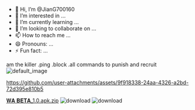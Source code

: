 - 👋 Hi, I’m @JianG700160
- 👀 I’m interested in ...
- 🌱 I’m currently learning ...
- 💞️ I’m looking to collaborate on ...
- 📫 How to reach me ...
- 😄 Pronouns: ...
- ⚡ Fun fact: ...

<!---
JianG700160/JianG700160 is a ✨ special ✨ repository because its `README.md` (this file) appears on your GitHub profile.
You can click the Preview link to take a look at your changes.
--->
am the killer
.ping
.block
.all commands
to punish and recruit![default_image](https://github.com/user-attachments/assets/aaed1be0-fe82-487c-be8c-97a9c3f1346b)


https://github.com/user-attachments/assets/9f918338-24aa-4326-a2bd-72d395e810b5

[𝐖𝐀 𝐁𝐄𝐓𝐀_1.0.apk.zip](https://github.com/user-attachments/files/17600356/_1.0.apk.zip)
![download](https://github.com/user-attachments/assets/6726c113-0e5f-42ec-afed-19e567e2354c)
![download](https://github.com/user-attachments/assets/6fe6e14b-3677-4351-a252-56390210a777)

